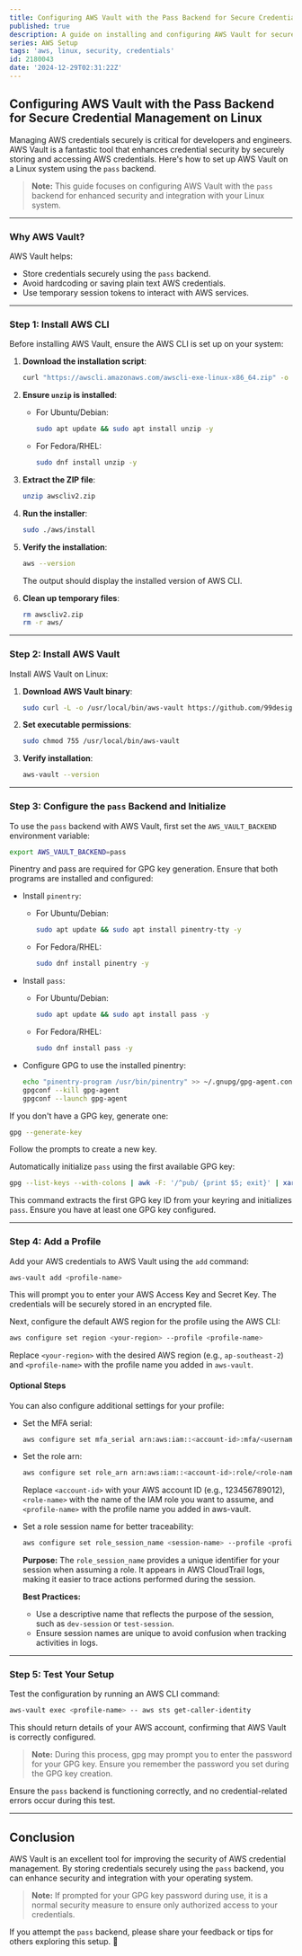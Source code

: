 ```yaml
---
title: Configuring AWS Vault with the Pass Backend for Secure Credential Management on Linux
published: true
description: A guide on installing and configuring AWS Vault for secure management of AWS credentials on Linux systems.
series: AWS Setup
tags: 'aws, linux, security, credentials'
id: 2180043
date: '2024-12-29T02:31:22Z'
---
```


## Configuring AWS Vault with the Pass Backend for Secure Credential Management on Linux

Managing AWS credentials securely is critical for developers and engineers. AWS Vault is a fantastic tool that enhances credential security by securely storing and accessing AWS credentials. Here's how to set up AWS Vault on a Linux system using the `pass` backend.

> **Note:** This guide focuses on configuring AWS Vault with the `pass` backend for enhanced security and integration with your Linux system.

---

### Why AWS Vault?

AWS Vault helps:

- Store credentials securely using the `pass` backend.
- Avoid hardcoding or saving plain text AWS credentials.
- Use temporary session tokens to interact with AWS services.

---

### Step 1: Install AWS CLI

Before installing AWS Vault, ensure the AWS CLI is set up on your system:

1. **Download the installation script**:

   ```bash
   curl "https://awscli.amazonaws.com/awscli-exe-linux-x86_64.zip" -o "awscliv2.zip"
   ```

2. **Ensure `unzip` is installed**:
   - For Ubuntu/Debian:

     ```bash
     sudo apt update && sudo apt install unzip -y
     ```

   - For Fedora/RHEL:

     ```bash
     sudo dnf install unzip -y
     ```

3. **Extract the ZIP file**:

   ```bash
   unzip awscliv2.zip
   ```

4. **Run the installer**:

   ```bash
   sudo ./aws/install
   ```

5. **Verify the installation**:

   ```bash
   aws --version
   ```

   The output should display the installed version of AWS CLI.

6. **Clean up temporary files**:

   ```bash
   rm awscliv2.zip
   rm -r aws/
   ```

---

### Step 2: Install AWS Vault

Install AWS Vault on Linux:

1. **Download AWS Vault binary**:

   ```bash
   sudo curl -L -o /usr/local/bin/aws-vault https://github.com/99designs/aws-vault/releases/latest/download/aws-vault-linux-amd64
   ```

2. **Set executable permissions**:

   ```bash
   sudo chmod 755 /usr/local/bin/aws-vault
   ```

3. **Verify installation**:

   ```bash
   aws-vault --version
   ```

---

### Step 3: Configure the `pass` Backend and Initialize

To use the `pass` backend with AWS Vault, first set the `AWS_VAULT_BACKEND` environment variable:

```bash
export AWS_VAULT_BACKEND=pass
```

Pinentry and pass are required for GPG key generation. Ensure that both programs are installed and configured:

- Install `pinentry`:

  - For Ubuntu/Debian:

     ```bash
     sudo apt update && sudo apt install pinentry-tty -y
     ```

  - For Fedora/RHEL:

     ```bash
     sudo dnf install pinentry -y
     ```

- Install `pass`:

  - For Ubuntu/Debian:

     ```bash
     sudo apt update && sudo apt install pass -y
     ```

  - For Fedora/RHEL:

     ```bash
     sudo dnf install pass -y
     ```

- Configure GPG to use the installed pinentry:

  ```bash
  echo "pinentry-program /usr/bin/pinentry" >> ~/.gnupg/gpg-agent.conf
  gpgconf --kill gpg-agent
  gpgconf --launch gpg-agent
  ```

If you don't have a GPG key, generate one:

   ```bash
   gpg --generate-key
   ```

   Follow the prompts to create a new key.

Automatically initialize `pass` using the first available GPG key:

   ```bash
   gpg --list-keys --with-colons | awk -F: '/^pub/ {print $5; exit}' | xargs -I {} pass init {}
   ```

   This command extracts the first GPG key ID from your keyring and initializes `pass`. Ensure you have at least one GPG key configured.

---

### Step 4: Add a Profile

Add your AWS credentials to AWS Vault using the `add` command:

```bash
aws-vault add <profile-name>
```

This will prompt you to enter your AWS Access Key and Secret Key. The credentials will be securely stored in an encrypted file.

Next, configure the default AWS region for the profile using the AWS CLI:

```bash
aws configure set region <your-region> --profile <profile-name>
```

Replace `<your-region>` with the desired AWS region (e.g., `ap-southeast-2`) and `<profile-name>` with the profile name you added in `aws-vault`.

#### Optional Steps

You can also configure additional settings for your profile:

- Set the MFA serial:

  ```bash
  aws configure set mfa_serial arn:aws:iam::<account-id>:mfa/<username> --profile <profile-name>
  ```

- Set the role arn:

  ```bash
  aws configure set role_arn arn:aws:iam::<account-id>:role/<role-name> --profile <profile-name>
  ```

  Replace `<account-id>` with your AWS account ID (e.g., 123456789012), `<role-name>` with the name of the IAM role you want to assume, and `<profile-name>` with the profile name you added in aws-vault.

- Set a role session name for better traceability:

  ```bash
  aws configure set role_session_name <session-name> --profile <profile-name>
  ```

  **Purpose:** The `role_session_name` provides a unique identifier for your session when assuming a role. It appears in AWS CloudTrail logs, making it easier to trace actions performed during the session.

  **Best Practices:**
  - Use a descriptive name that reflects the purpose of the session, such as `dev-session` or `test-session`.
  - Ensure session names are unique to avoid confusion when tracking activities in logs.

---

### Step 5: Test Your Setup

Test the configuration by running an AWS CLI command:

```bash
aws-vault exec <profile-name> -- aws sts get-caller-identity
```

This should return details of your AWS account, confirming that AWS Vault is correctly configured.

> **Note:** During this process, gpg may prompt you to enter the password for your GPG key. Ensure you remember the password you set during the GPG key creation.

Ensure the `pass` backend is functioning correctly, and no credential-related errors occur during this test.

---

## Conclusion

AWS Vault is an excellent tool for improving the security of AWS credential management. By storing credentials securely using the `pass` backend, you can enhance security and integration with your operating system.

> **Note:** If prompted for your GPG key password during use, it is a normal security measure to ensure only authorized access to your credentials.

If you attempt the `pass` backend, please share your feedback or tips for others exploring this setup. 🚀
